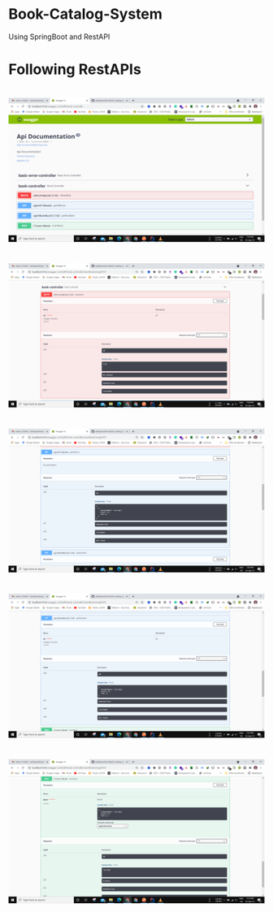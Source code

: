# Book-Catalog-System
Using SpringBoot and RestAPI

# Following RestAPIs

#  

![img.png](img.png)
#
![img_1.png](img_1.png)
#
![img_2.png](img_2.png)
#
![img_3.png](img_3.png)
#
![img_4.png](img_4.png)